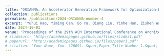 ```yaml
---
title: "ORIANNA: An Accelerator Generation Framework for Optimization-based Robotic Applications"
collection: publications
permalink: /publication/2024-ORIANNA-number-4
excerpt: 'Yuhui Hao, Yiming Gan, Bo Yu, Qiang Liu, Yinhe Han, Zishen Wan, Shaoshan Liu'
date: 2024-10-01
venue: 'Proceedings of the 29th ACM International Conference on Architectural Support for Programming Languages and Operating Systems (ASPLOS)'
# slidesurl: 'http://academicpages.github.io/files/slides1.pdf'
# paperurl: 'http://academicpages.github.io/files/paper1.pdf'
# citation: 'Your Name, You. (2009). &quot;Paper Title Number 1.&quot; <i>Journal 1</i>. 1(1).'
---
```


<!-- The contents above will be part of a list of publications, if the user clicks the link for the publication than the contents of section will be rendered as a full page, allowing you to provide more information about the paper for the reader. When publications are displayed as a single page, the contents of the above "citation" field will automatically be included below this section in a smaller font. -->